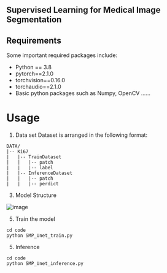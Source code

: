 ## Supervised Learning for Medical Image Segmentation

## Requirements
Some important required packages include:
* Python == 3.8
* pytorch==2.1.0
* torchvision==0.16.0
* torchaudio==2.1.0
* Basic python packages such as Numpy, OpenCV ......

# Usage
1. Data set
Dataset is arranged in the following format:
```
DATA/
|-- Ki67
|   |-- TrainDataset
|   |   |-- patch
|   |   |-- label
|   |-- InferenceDataset
|   |   |-- patch
|   |   |-- perdict
```
3. Model Structure

![image](https://github.com/r08543063/SMP_Unet/blob/main/model.PNG)

5. Train the model
```
cd code
python SMP_Unet_train.py
```
5. Inference
```
cd code
python SMP_Unet_inference.py
```
